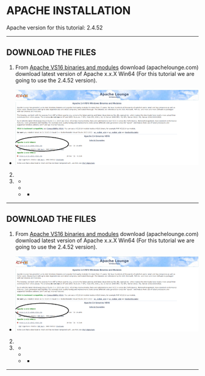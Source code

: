 # APACHE INSTALLATION
Apache version for this tutorial: 2.4.52

---

## DOWNLOAD THE FILES


1. From [Apache VS16 binaries and modules](https://www.apachelounge.com/download/) download (apachelounge.com) download latest version of Apache x.x.X Win64 (For this tutorial we are going to use the 2.4.52 version).
- ![download](/images/apache_1.png)

2. 
3. 
    - 
    - 
    - 
       - 

---

## DOWNLOAD THE FILES


1. From [Apache VS16 binaries and modules](https://www.apachelounge.com/download/) download (apachelounge.com) download latest version of Apache x.x.X Win64 (For this tutorial we are going to use the 2.4.52 version).
- ![download](/images/apache_1.png)

2. 
3. 
    - 
    - 
    - 
       - 

---
